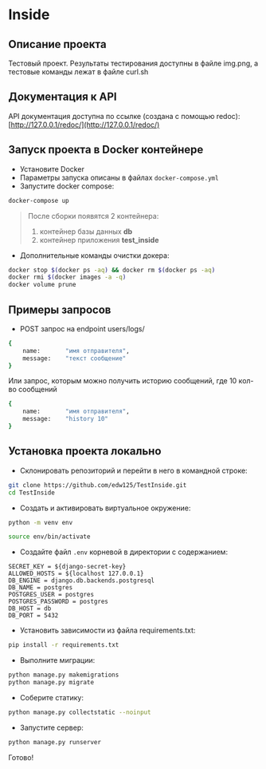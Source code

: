 # Inside
## Описание проекта
Тестовый проект. Результаты тестирования доступны в файле img.png, а тестовые команды лежат в файле curl.sh
## Документация к API
API документация доступна по ссылке (создана с помощью redoc):
[http://127.0.0.1/redoc/](http://127.0.0.1/redoc/)
## Запуск проекта в Docker контейнере
* Установите Docker
* Параметры запуска описаны в файлах `docker-compose.yml`
* Запустите docker compose:
```bash
docker-compose up
```
  > После сборки появятся 2 контейнера:
  > 1. контейнер базы данных **db**
  > 2. контейнер приложения **test_inside**
* Дополнительные команды очистки докера:
```bash
docker stop $(docker ps -aq) && docker rm $(docker ps -aq)
docker rmi $(docker images -a -q)
docker volume prune
```
## Примеры запросов
* POST запрос на endpoint users/logs/
```bash
{
    name:       "имя отправителя",
    message:    "текст сообщение"
}
```
Или запрос, которым можно получить историю сообщений, где 10 кол-во сообщений
```bash
{
    name:       "имя отправителя",
    message:    "history 10"
}
```

## Установка проекта локально
* Склонировать репозиторий и перейти в него в командной строке:
```bash
git clone https://github.com/edw125/TestInside.git
cd TestInside
```
* Cоздать и активировать виртуальное окружение:
```bash
python -m venv env
```
```bash
source env/bin/activate
```
* Cоздайте файл `.env` корневой в директории с содержанием:
```
SECRET_KEY = ${django-secret-key}
ALLOWED_HOSTS = ${localhost 127.0.0.1}
DB_ENGINE = django.db.backends.postgresql
DB_NAME = postgres
POSTGRES_USER = postgres
POSTGRES_PASSWORD = postgres
DB_HOST = db
DB_PORT = 5432
```
* Установить зависимости из файла requirements.txt:
```bash
pip install -r requirements.txt
```
* Выполните миграции:
```bash
python manage.py makemigrations
python manage.py migrate
```
* Соберите статику:
```bash
python manage.py collectstatic --noinput
```
* Запустите сервер:
```bash
python manage.py runserver
```
Готово!